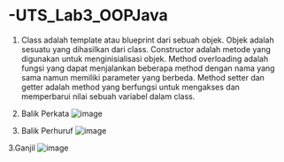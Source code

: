 # -UTS_Lab3_OOPJava
1. Class adalah template atau blueprint dari sebuah objek. Objek adalah sesuatu yang dihasilkan dari class. Constructor adalah metode yang digunakan untuk menginisialisasi objek. Method overloading adalah fungsi yang dapat menjalankan beberapa method dengan nama yang sama namun memiliki parameter yang berbeda. Method setter dan getter adalah method yang berfungsi untuk mengakses dan memperbarui nilai sebuah variabel dalam class.

2. Balik Perkata
![image](https://user-images.githubusercontent.com/115689064/236680067-10a4e644-183f-4252-b176-29a51f9bc47b.png)

2. Balik Perhuruf
![image](https://user-images.githubusercontent.com/115689064/236680190-a7a7fd03-f580-47c7-a2a7-e6b5117bbdc7.png)

3.Ganjil
![image](https://user-images.githubusercontent.com/115689064/236681247-b8d9583a-45c9-481d-9128-04a0c0228fc2.png)
